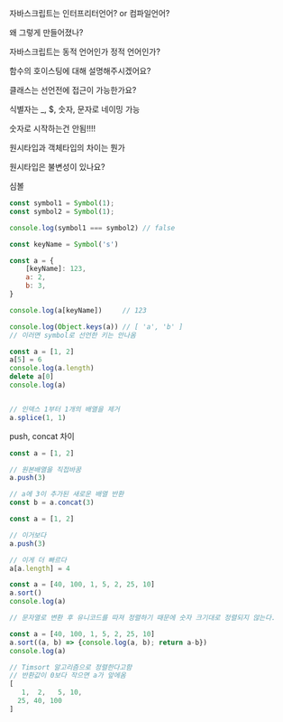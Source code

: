 자바스크립트는 인터프리터언어? or 컴파일언어?

왜 그렇게 만들어졌나?

자바스크립트는 동적 언어인가 정적 언어인가?



함수의 호이스팅에 대해 설명해주시겠어요?

클래스는 선언전에 접근이 가능한가요?



식별자는 _, $, 숫자, 문자로 네이밍 가능

숫자로 시작하는건 안됨!!!!



원시타입과 객체타입의 차이는 뭔가

원시타입은 불변성이 있나요?



심볼



```js
const symbol1 = Symbol(1);
const symbol2 = Symbol(1);

console.log(symbol1 === symbol2) // false
```





```js
const keyName = Symbol('s')

const a = {
    [keyName]: 123,
    a: 2,
    b: 3,
}

console.log(a[keyName])     // 123

console.log(Object.keys(a)) // [ 'a', 'b' ]
// 이러면 symbol로 선언한 키는 안나옴
```



```js
const a = [1, 2]
a[5] = 6
console.log(a.length)
delete a[0]
console.log(a)


// 인덱스 1부터 1개의 배열을 제거
a.splice(1, 1)
```



push, concat 차이

```js
const a = [1, 2]

// 원본배열을 직접바꿈
a.push(3)

// a에 3이 추가된 새로운 배열 반환
const b = a.concat(3)
```



```js
const a = [1, 2]

// 이거보다
a.push(3)

// 이게 더 빠르다
a[a.length] = 4
```





```js
const a = [40, 100, 1, 5, 2, 25, 10]
a.sort()
console.log(a)

// 문자열로 변환 후 유니코드를 따져 정렬하기 때문에 숫자 크기대로 정렬되지 않는다.
```



```js
const a = [40, 100, 1, 5, 2, 25, 10]
a.sort((a, b) => {console.log(a, b); return a-b})
console.log(a)

// Timsort 알고리즘으로 정렬한다고함
// 반환값이 0보다 작으면 a가 앞에옴
[
   1,  2,   5, 10,
  25, 40, 100
]
```

